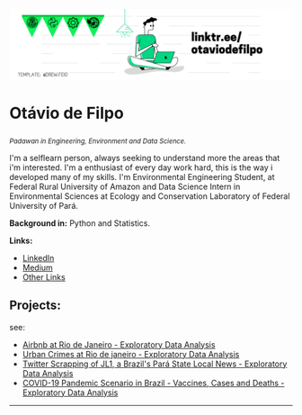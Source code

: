 <p align="center">
  <img src="linkedin cover 2.png" >
</p>

# Otávio de Filpo
<sub>*Padawan in Engineering, Environment and Data Science.*</sub>

I'm a selflearn person, always seeking to understand more the areas that i'm interested. 
I'm a enthusiast of every day work hard, this is the way i developed many of my skills.
I'm Environmental Engineering Student, at Federal Rural University of Amazon and Data Science Intern in Environmental Sciences at Ecology and Conservation Laboratory of Federal University of Pará.

**Background in:** Python and Statistics.

**Links:**
* [LinkedIn](https://www.linkedin.com/in/otaviodefilpo)
* [Medium](https://www.otaviodefilpo.medium.com)
* [Other Links](https://www.linktr.ee/otaviodefilpo)


## Projects:
see:
* [Airbnb at Rio de Janeiro - Exploratory Data Analysis](https://github.com/otaviodefilpo/projects/blob/main/Analisando_os_Dados_do_Airbnb_para_o_Rio_de_Janeiro_Ot%C3%A1vio_de_Filpo.ipynb)
* [Urban Crimes at Rio de janeiro - Exploratory Data Analysis](https://github.com/otaviodefilpo/projects/blob/main/Analisando_a_Viol%C3%AAncia_Urbana_no_Rio_de_Janeiro_Ot%C3%A1vio_de_Filpo.ipynb)
* [Twitter Scrapping of JL1, a Brazil's Pará State Local News - Exploratory Data Analysis](https://github.com/otaviodefilpo/projects/blob/main/Twitter_Scrapping_com_Twint_do_JL1_Ot%C3%A1vio_de_Filpo.ipynb)
* [COVID-19 Pandemic Scenario in Brazil - Vaccines, Cases and Deaths - Exploratory Data Analysis](https://github.com/otaviodefilpo/projects/blob/main/Panorama_do_COVID_19_no_Brasil_Ot%C3%A1vio_de_Filpo.ipynb)
---





